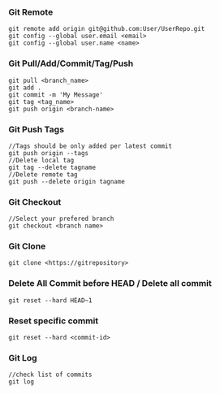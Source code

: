 ### Git Remote
```
git remote add origin git@github.com:User/UserRepo.git
git config --global user.email <email>
git config --global user.name <name>
```
### Git Pull/Add/Commit/Tag/Push
```
git pull <branch_name>
git add .
git commit -m 'My Message'
git tag <tag_name>
git push origin <branch-name>
```
### Git Push Tags
```
//Tags should be only added per latest commit
git push origin --tags
//Delete local tag
git tag --delete tagname
//Delete remote tag
git push --delete origin tagname
```
### Git Checkout
```
//Select your prefered branch
git checkout <branch name>
```
### Git Clone
```
git clone <https://gitrepository>
```
### Delete All Commit before HEAD / Delete all commit
```
git reset --hard HEAD~1
```
### Reset specific commit
```
git reset --hard <commit-id>
```
### Git Log
```
//check list of commits
git log
```
